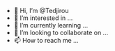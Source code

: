 - 👋 Hi, I’m @Tedjirou
- 👀 I’m interested in ...
- 🌱 I’m currently learning ...
- 💞️ I’m looking to collaborate on ...
- 📫 How to reach me ...

<!---
Tedjirou/Tedjirou is a ✨ special ✨ repository because its `README.md` (this file) appears on your GitHub profile.
You can click the Preview link to take a look at your changes.
--->
